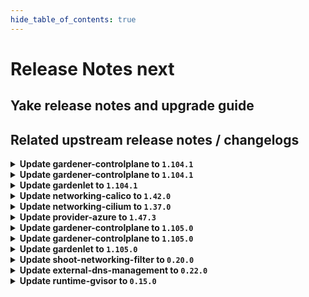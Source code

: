 ```yaml
---
hide_table_of_contents: true
---
```


# Release Notes next

## Yake release notes and upgrade guide

## Related upstream release notes / changelogs


<details>
<summary><b>Update gardener-controlplane to <code>1.104.1</code></b></summary>

# [gardener/gardener]

## 🐛 Bug Fixes

- `[OPERATOR]` Fix a regression that caused `gardenlet` to not be able to migrate deprecated `failure-domain.beta.kubernetes.io` labels to `topology.kubernetes.io` due to a removed RBAC rule required to patch `PersistentVolume`s. by @plkokanov [#10578]
## 🏃 Others

- `[OPERATOR]` The `gardener/etcd-druid` image has been updated to `v0.22.7`. [Release Notes](https://redirect.github.com/gardener/etcd-druid/releases/tag/v0.22.7) by @ishan16696 [#10592]

## Helm Charts
- controlplane: `europe-docker.pkg.dev/gardener-project/releases/charts/gardener/controlplane:v1.104.1`
- gardenlet: `europe-docker.pkg.dev/gardener-project/releases/charts/gardener/gardenlet:v1.104.1`
- operator: `europe-docker.pkg.dev/gardener-project/releases/charts/gardener/operator:v1.104.1`
- resource-manager: `europe-docker.pkg.dev/gardener-project/releases/charts/gardener/resource-manager:v1.104.1`
## Docker Images
- admission-controller: `europe-docker.pkg.dev/gardener-project/releases/gardener/admission-controller:v1.104.1`
- apiserver: `europe-docker.pkg.dev/gardener-project/releases/gardener/apiserver:v1.104.1`
- controller-manager: `europe-docker.pkg.dev/gardener-project/releases/gardener/controller-manager:v1.104.1`
- gardenlet: `europe-docker.pkg.dev/gardener-project/releases/gardener/gardenlet:v1.104.1`
- node-agent: `europe-docker.pkg.dev/gardener-project/releases/gardener/node-agent:v1.104.1`
- operator: `europe-docker.pkg.dev/gardener-project/releases/gardener/operator:v1.104.1`
- resource-manager: `europe-docker.pkg.dev/gardener-project/releases/gardener/resource-manager:v1.104.1`
- scheduler: `europe-docker.pkg.dev/gardener-project/releases/gardener/scheduler:v1.104.1`


</details>

<details>
<summary><b>Update gardener-controlplane to <code>1.104.1</code></b></summary>

# [gardener/gardener]

## 🐛 Bug Fixes

- `[OPERATOR]` Fix a regression that caused `gardenlet` to not be able to migrate deprecated `failure-domain.beta.kubernetes.io` labels to `topology.kubernetes.io` due to a removed RBAC rule required to patch `PersistentVolume`s. by @plkokanov [#10578]
## 🏃 Others

- `[OPERATOR]` The `gardener/etcd-druid` image has been updated to `v0.22.7`. [Release Notes](https://redirect.github.com/gardener/etcd-druid/releases/tag/v0.22.7) by @ishan16696 [#10592]

## Helm Charts
- controlplane: `europe-docker.pkg.dev/gardener-project/releases/charts/gardener/controlplane:v1.104.1`
- gardenlet: `europe-docker.pkg.dev/gardener-project/releases/charts/gardener/gardenlet:v1.104.1`
- operator: `europe-docker.pkg.dev/gardener-project/releases/charts/gardener/operator:v1.104.1`
- resource-manager: `europe-docker.pkg.dev/gardener-project/releases/charts/gardener/resource-manager:v1.104.1`
## Docker Images
- admission-controller: `europe-docker.pkg.dev/gardener-project/releases/gardener/admission-controller:v1.104.1`
- apiserver: `europe-docker.pkg.dev/gardener-project/releases/gardener/apiserver:v1.104.1`
- controller-manager: `europe-docker.pkg.dev/gardener-project/releases/gardener/controller-manager:v1.104.1`
- gardenlet: `europe-docker.pkg.dev/gardener-project/releases/gardener/gardenlet:v1.104.1`
- node-agent: `europe-docker.pkg.dev/gardener-project/releases/gardener/node-agent:v1.104.1`
- operator: `europe-docker.pkg.dev/gardener-project/releases/gardener/operator:v1.104.1`
- resource-manager: `europe-docker.pkg.dev/gardener-project/releases/gardener/resource-manager:v1.104.1`
- scheduler: `europe-docker.pkg.dev/gardener-project/releases/gardener/scheduler:v1.104.1`


</details>

<details>
<summary><b>Update gardenlet to <code>1.104.1</code></b></summary>

# [gardener/gardener]

## 🐛 Bug Fixes

- `[OPERATOR]` Fix a regression that caused `gardenlet` to not be able to migrate deprecated `failure-domain.beta.kubernetes.io` labels to `topology.kubernetes.io` due to a removed RBAC rule required to patch `PersistentVolume`s. by @plkokanov [#10578]
## 🏃 Others

- `[OPERATOR]` The `gardener/etcd-druid` image has been updated to `v0.22.7`. [Release Notes](https://redirect.github.com/gardener/etcd-druid/releases/tag/v0.22.7) by @ishan16696 [#10592]

## Helm Charts
- controlplane: `europe-docker.pkg.dev/gardener-project/releases/charts/gardener/controlplane:v1.104.1`
- gardenlet: `europe-docker.pkg.dev/gardener-project/releases/charts/gardener/gardenlet:v1.104.1`
- operator: `europe-docker.pkg.dev/gardener-project/releases/charts/gardener/operator:v1.104.1`
- resource-manager: `europe-docker.pkg.dev/gardener-project/releases/charts/gardener/resource-manager:v1.104.1`
## Docker Images
- admission-controller: `europe-docker.pkg.dev/gardener-project/releases/gardener/admission-controller:v1.104.1`
- apiserver: `europe-docker.pkg.dev/gardener-project/releases/gardener/apiserver:v1.104.1`
- controller-manager: `europe-docker.pkg.dev/gardener-project/releases/gardener/controller-manager:v1.104.1`
- gardenlet: `europe-docker.pkg.dev/gardener-project/releases/gardener/gardenlet:v1.104.1`
- node-agent: `europe-docker.pkg.dev/gardener-project/releases/gardener/node-agent:v1.104.1`
- operator: `europe-docker.pkg.dev/gardener-project/releases/gardener/operator:v1.104.1`
- resource-manager: `europe-docker.pkg.dev/gardener-project/releases/gardener/resource-manager:v1.104.1`
- scheduler: `europe-docker.pkg.dev/gardener-project/releases/gardener/scheduler:v1.104.1`


</details>

<details>
<summary><b>Update networking-calico to <code>1.42.0</code></b></summary>

# [gardener/gardener-extension-networking-calico]

## 🏃 Others

- `[OPERATOR]` Update calico to `v3.28.2`. by @DockToFuture [#492]
- `[OPERATOR]` Fix networkConfig for IPv6. by @axel7born [#486]
- `[OPERATOR]` In VPA autoscaling mode, `calico-node` should be disrupted less often as side car containers are no longer considered by VPA. Additionally, the minimum/maximum restriction are removed, which can lead to less memory consumption. by @ScheererJ [#489]
- `[OPERATOR]` The networking calico extension no longer configures min/maxAllowed in any managed VPA resource. by @ScheererJ [#491]

## Helm Charts
- admission-calico-application: `europe-docker.pkg.dev/gardener-project/releases/charts/gardener/extensions/admission-calico-application:v1.42.0`
- admission-calico-runtime: `europe-docker.pkg.dev/gardener-project/releases/charts/gardener/extensions/admission-calico-runtime:v1.42.0`
- networking-calico: `europe-docker.pkg.dev/gardener-project/releases/charts/gardener/extensions/networking-calico:v1.42.0`
## Docker Images
- gardener-extension-admission-calico: `europe-docker.pkg.dev/gardener-project/releases/gardener/extensions/admission-calico:v1.42.0`
- gardener-extension-networking-calico: `europe-docker.pkg.dev/gardener-project/releases/gardener/extensions/networking-calico:v1.42.0`


</details>

<details>
<summary><b>Update networking-cilium to <code>1.37.0</code></b></summary>

# [gardener/gardener-extension-networking-cilium]

## ✨ New Features

- `[OPERATOR]` Helm charts of extension and admission controller are published as OCI artifacts now. by @oliver-goetz [#369]
## 🏃 Others

- `[OPERATOR]` A `priorityClassName` can now be set for the admission deployment via the `gardener-extension-admission-cilium` Helm chart. by @timuthy [#362]
- `[OPERATOR]` Update cilium to `v1.16.1` and enable cilium-envoy to enable features like (Ingress, Gateway API, Network Policies with L7 functionality, L7 Protocol Visibility). by @DockToFuture [#409]
- `[OPERATOR]` The networking cilium extension no longer configures min/maxAllowed in any managed VPA resource. by @ScheererJ [#408]
- `[OPERATOR]` Update to cilium `v1.16.2`. by @DockToFuture [#411]

## Helm Charts
- admission-cilium-application: `europe-docker.pkg.dev/gardener-project/releases/charts/gardener/extensions/admission-cilium-application:v1.37.0`
- admission-cilium-runtime: `europe-docker.pkg.dev/gardener-project/releases/charts/gardener/extensions/admission-cilium-runtime:v1.37.0`
- networking-cilium: `europe-docker.pkg.dev/gardener-project/releases/charts/gardener/extensions/networking-cilium:v1.37.0`
## Docker Images
- gardener-extension-admission-cilium: `europe-docker.pkg.dev/gardener-project/releases/gardener/extensions/admission-cilium:v1.37.0`
- gardener-extension-networking-cilium: `europe-docker.pkg.dev/gardener-project/releases/gardener/extensions/networking-cilium:v1.37.0`


</details>

<details>
<summary><b>Update provider-azure to <code>1.47.3</code></b></summary>

# [gardener/gardener-extension-provider-azure]

## 🏃 Others

- `[OPERATOR]` Do not reconcile user-configured NAT Gateways in the gardener subnet. by @kon-angelo [#979]

## Helm Charts
- admission-azure-application: `europe-docker.pkg.dev/gardener-project/releases/charts/gardener/extensions/admission-azure-application:v1.47.3`
- admission-azure-runtime: `europe-docker.pkg.dev/gardener-project/releases/charts/gardener/extensions/admission-azure-runtime:v1.47.3`
- provider-azure: `europe-docker.pkg.dev/gardener-project/releases/charts/gardener/extensions/provider-azure:v1.47.3`
## Docker Images
- gardener-extension-admission-azure: `europe-docker.pkg.dev/gardener-project/releases/gardener/extensions/admission-azure:v1.47.3`
- gardener-extension-provider-azure: `europe-docker.pkg.dev/gardener-project/releases/gardener/extensions/provider-azure:v1.47.3`


</details>

<details>
<summary><b>Update gardener-controlplane to <code>1.105.0</code></b></summary>

# [gardener/gardener]

## 📰 Noteworthy

- `[OPERATOR]` The `VPAForETCD` and `VPAAndHPAForAPIServer` feature gates have been promoted to GA and locked to `true`. by @plkokanov [#10599]
- `[USER]` The limitation of having at maximum ~80 worker pools in `Shoot`s has been lifted. Much higher numbers should be possible now (concrete limit depends on the amount of configuration within the pools (e.g., labels, taints, annotations, etc.)). by @rfranzke [#10542]
## ✨ New Features

- `[DEVELOPER]` Add functionality for the determination of bastion VM parameters used by the extensions by @hebelsan [#10537]
- `[OPERATOR]` `gardener-operator` is now capable of deploying extension controllers to the garden runtime cluster via `operator.gardener.cloud/v1alpha1.Extension` resources. Please visit [this document](https://github.com/gardener/gardener/blob/70ef15cb1c26e7cb93388b5cecf91c95d5b3f459/docs/concepts/operator.md#configuration-for-extension-deployment) for more information. by @timuthy [#10518]
- `[OPERATOR]` `gardenlet` now performs garbage collection of stale `Pod`s in all namespaces (except `kube-system`) in the seed cluster. by @rfranzke [#10548]
## 🐛 Bug Fixes

- `[OPERATOR]` When checking whether a `Deployment` rollout is complete, stale `Pod`s are now ignored and no longer counted. by @rfranzke [#10548]
## 🏃 Others

- `[DEPENDENCY]` The `quay.io/prometheus-operator/prometheus-config-reloader` image has been updated to `v0.77.0`. by @gardener-ci-robot [#10547]
- `[DEPENDENCY]` The `gardener/ingress-default-backend` image has been updated to `0.20.0`. [Release Notes](https://redirect.github.com/gardener/ingress-default-backend/releases/tag/0.20.0) by @gardener-ci-robot [#10560]
- `[DEPENDENCY]` The `gardener/etcd-druid` image has been updated to `v0.22.7`. [Release Notes](https://redirect.github.com/gardener/etcd-druid/releases/tag/v0.22.7) by @gardener-ci-robot [#10570]
- `[DEPENDENCY]` The `gardener/etcd-druid` image has been updated to `v0.22.6`. [Release Notes](https://redirect.github.com/gardener/etcd-druid/releases/tag/v0.22.6) by @gardener-ci-robot [#10556]
- `[DEPENDENCY]` The `gardener/gardener-discovery-server` image has been updated to `v0.2.0`. [Release Notes](https://redirect.github.com/gardener/gardener-discovery-server/releases/tag/v0.2.0) by @gardener-ci-robot [#10546]
- `[DEPENDENCY]` The `quay.io/prometheus-operator/prometheus-config-reloader` image has been updated to `v0.77.1`. by @gardener-ci-robot [#10573]
- `[DEPENDENCY]` The `quay.io/kiwigrid/k8s-sidecar` image has been updated to `1.28.0`. by @gardener-ci-robot [#10591]
- `[DEPENDENCY]` The `envoyproxy/envoy` image has been updated to `v1.31.2`. [Release Notes](https://redirect.github.com/envoyproxy/envoy/releases/tag/v1.31.2) by @gardener-ci-robot [#10553]
- `[DEPENDENCY]` The `gcr.io/istio-release/pilot` image has been updated to `1.21.6`. by @gardener-ci-robot [#10564]
- `[DEVELOPER]` provider-extensions setup: Seed VPA is disabled by default to avoid two VPA deployments to act on the same cluster causing endless eviction loops. by @ialidzhikov [#10593]
- `[DEVELOPER]` Correctly extract and install the go binaries in the remote local setup by @vicwicker [#10605]
- `[OPERATOR]` Allow overlapping network ranges in case of single stack IPv6. by @axel7born [#10584]
- `[OPERATOR]` Allow empty pod and service ranges in shoot spec for IPv6 single stack. by @axel7born [#10541]
- `[OPERATOR]` The `TopologySpreadConstraint` calculation was improved for workload spread across multiple zones. This especially leads to a more balanced distribution of `kube-apiserver` and `istio` replicas in seed clusters. by @timuthy [#10608]
- `[OPERATOR]` VPA resource settings are now adapted - memory limits are removed and initial resource requests are lowered. by @voelzmo [#10568]

## Helm Charts
- controlplane: `europe-docker.pkg.dev/gardener-project/releases/charts/gardener/controlplane:v1.105.0`
- gardenlet: `europe-docker.pkg.dev/gardener-project/releases/charts/gardener/gardenlet:v1.105.0`
- operator: `europe-docker.pkg.dev/gardener-project/releases/charts/gardener/operator:v1.105.0`
- resource-manager: `europe-docker.pkg.dev/gardener-project/releases/charts/gardener/resource-manager:v1.105.0`
## Docker Images
- admission-controller: `europe-docker.pkg.dev/gardener-project/releases/gardener/admission-controller:v1.105.0`
- apiserver: `europe-docker.pkg.dev/gardener-project/releases/gardener/apiserver:v1.105.0`
- controller-manager: `europe-docker.pkg.dev/gardener-project/releases/gardener/controller-manager:v1.105.0`
- gardenlet: `europe-docker.pkg.dev/gardener-project/releases/gardener/gardenlet:v1.105.0`
- node-agent: `europe-docker.pkg.dev/gardener-project/releases/gardener/node-agent:v1.105.0`
- operator: `europe-docker.pkg.dev/gardener-project/releases/gardener/operator:v1.105.0`
- resource-manager: `europe-docker.pkg.dev/gardener-project/releases/gardener/resource-manager:v1.105.0`
- scheduler: `europe-docker.pkg.dev/gardener-project/releases/gardener/scheduler:v1.105.0`


</details>

<details>
<summary><b>Update gardener-controlplane to <code>1.105.0</code></b></summary>

# [gardener/gardener]

## 📰 Noteworthy

- `[OPERATOR]` The `VPAForETCD` and `VPAAndHPAForAPIServer` feature gates have been promoted to GA and locked to `true`. by @plkokanov [#10599]
- `[USER]` The limitation of having at maximum ~80 worker pools in `Shoot`s has been lifted. Much higher numbers should be possible now (concrete limit depends on the amount of configuration within the pools (e.g., labels, taints, annotations, etc.)). by @rfranzke [#10542]
## ✨ New Features

- `[DEVELOPER]` Add functionality for the determination of bastion VM parameters used by the extensions by @hebelsan [#10537]
- `[OPERATOR]` `gardener-operator` is now capable of deploying extension controllers to the garden runtime cluster via `operator.gardener.cloud/v1alpha1.Extension` resources. Please visit [this document](https://github.com/gardener/gardener/blob/70ef15cb1c26e7cb93388b5cecf91c95d5b3f459/docs/concepts/operator.md#configuration-for-extension-deployment) for more information. by @timuthy [#10518]
- `[OPERATOR]` `gardenlet` now performs garbage collection of stale `Pod`s in all namespaces (except `kube-system`) in the seed cluster. by @rfranzke [#10548]
## 🐛 Bug Fixes

- `[OPERATOR]` When checking whether a `Deployment` rollout is complete, stale `Pod`s are now ignored and no longer counted. by @rfranzke [#10548]
## 🏃 Others

- `[DEPENDENCY]` The `quay.io/prometheus-operator/prometheus-config-reloader` image has been updated to `v0.77.0`. by @gardener-ci-robot [#10547]
- `[DEPENDENCY]` The `gardener/ingress-default-backend` image has been updated to `0.20.0`. [Release Notes](https://redirect.github.com/gardener/ingress-default-backend/releases/tag/0.20.0) by @gardener-ci-robot [#10560]
- `[DEPENDENCY]` The `gardener/etcd-druid` image has been updated to `v0.22.7`. [Release Notes](https://redirect.github.com/gardener/etcd-druid/releases/tag/v0.22.7) by @gardener-ci-robot [#10570]
- `[DEPENDENCY]` The `gardener/etcd-druid` image has been updated to `v0.22.6`. [Release Notes](https://redirect.github.com/gardener/etcd-druid/releases/tag/v0.22.6) by @gardener-ci-robot [#10556]
- `[DEPENDENCY]` The `gardener/gardener-discovery-server` image has been updated to `v0.2.0`. [Release Notes](https://redirect.github.com/gardener/gardener-discovery-server/releases/tag/v0.2.0) by @gardener-ci-robot [#10546]
- `[DEPENDENCY]` The `quay.io/prometheus-operator/prometheus-config-reloader` image has been updated to `v0.77.1`. by @gardener-ci-robot [#10573]
- `[DEPENDENCY]` The `quay.io/kiwigrid/k8s-sidecar` image has been updated to `1.28.0`. by @gardener-ci-robot [#10591]
- `[DEPENDENCY]` The `envoyproxy/envoy` image has been updated to `v1.31.2`. [Release Notes](https://redirect.github.com/envoyproxy/envoy/releases/tag/v1.31.2) by @gardener-ci-robot [#10553]
- `[DEPENDENCY]` The `gcr.io/istio-release/pilot` image has been updated to `1.21.6`. by @gardener-ci-robot [#10564]
- `[DEVELOPER]` provider-extensions setup: Seed VPA is disabled by default to avoid two VPA deployments to act on the same cluster causing endless eviction loops. by @ialidzhikov [#10593]
- `[DEVELOPER]` Correctly extract and install the go binaries in the remote local setup by @vicwicker [#10605]
- `[OPERATOR]` Allow overlapping network ranges in case of single stack IPv6. by @axel7born [#10584]
- `[OPERATOR]` Allow empty pod and service ranges in shoot spec for IPv6 single stack. by @axel7born [#10541]
- `[OPERATOR]` The `TopologySpreadConstraint` calculation was improved for workload spread across multiple zones. This especially leads to a more balanced distribution of `kube-apiserver` and `istio` replicas in seed clusters. by @timuthy [#10608]
- `[OPERATOR]` VPA resource settings are now adapted - memory limits are removed and initial resource requests are lowered. by @voelzmo [#10568]

## Helm Charts
- controlplane: `europe-docker.pkg.dev/gardener-project/releases/charts/gardener/controlplane:v1.105.0`
- gardenlet: `europe-docker.pkg.dev/gardener-project/releases/charts/gardener/gardenlet:v1.105.0`
- operator: `europe-docker.pkg.dev/gardener-project/releases/charts/gardener/operator:v1.105.0`
- resource-manager: `europe-docker.pkg.dev/gardener-project/releases/charts/gardener/resource-manager:v1.105.0`
## Docker Images
- admission-controller: `europe-docker.pkg.dev/gardener-project/releases/gardener/admission-controller:v1.105.0`
- apiserver: `europe-docker.pkg.dev/gardener-project/releases/gardener/apiserver:v1.105.0`
- controller-manager: `europe-docker.pkg.dev/gardener-project/releases/gardener/controller-manager:v1.105.0`
- gardenlet: `europe-docker.pkg.dev/gardener-project/releases/gardener/gardenlet:v1.105.0`
- node-agent: `europe-docker.pkg.dev/gardener-project/releases/gardener/node-agent:v1.105.0`
- operator: `europe-docker.pkg.dev/gardener-project/releases/gardener/operator:v1.105.0`
- resource-manager: `europe-docker.pkg.dev/gardener-project/releases/gardener/resource-manager:v1.105.0`
- scheduler: `europe-docker.pkg.dev/gardener-project/releases/gardener/scheduler:v1.105.0`


</details>

<details>
<summary><b>Update gardenlet to <code>1.105.0</code></b></summary>

# [gardener/gardener]

## 📰 Noteworthy

- `[OPERATOR]` The `VPAForETCD` and `VPAAndHPAForAPIServer` feature gates have been promoted to GA and locked to `true`. by @plkokanov [#10599]
- `[USER]` The limitation of having at maximum ~80 worker pools in `Shoot`s has been lifted. Much higher numbers should be possible now (concrete limit depends on the amount of configuration within the pools (e.g., labels, taints, annotations, etc.)). by @rfranzke [#10542]
## ✨ New Features

- `[DEVELOPER]` Add functionality for the determination of bastion VM parameters used by the extensions by @hebelsan [#10537]
- `[OPERATOR]` `gardener-operator` is now capable of deploying extension controllers to the garden runtime cluster via `operator.gardener.cloud/v1alpha1.Extension` resources. Please visit [this document](https://github.com/gardener/gardener/blob/70ef15cb1c26e7cb93388b5cecf91c95d5b3f459/docs/concepts/operator.md#configuration-for-extension-deployment) for more information. by @timuthy [#10518]
- `[OPERATOR]` `gardenlet` now performs garbage collection of stale `Pod`s in all namespaces (except `kube-system`) in the seed cluster. by @rfranzke [#10548]
## 🐛 Bug Fixes

- `[OPERATOR]` When checking whether a `Deployment` rollout is complete, stale `Pod`s are now ignored and no longer counted. by @rfranzke [#10548]
## 🏃 Others

- `[DEPENDENCY]` The `quay.io/prometheus-operator/prometheus-config-reloader` image has been updated to `v0.77.0`. by @gardener-ci-robot [#10547]
- `[DEPENDENCY]` The `gardener/ingress-default-backend` image has been updated to `0.20.0`. [Release Notes](https://redirect.github.com/gardener/ingress-default-backend/releases/tag/0.20.0) by @gardener-ci-robot [#10560]
- `[DEPENDENCY]` The `gardener/etcd-druid` image has been updated to `v0.22.7`. [Release Notes](https://redirect.github.com/gardener/etcd-druid/releases/tag/v0.22.7) by @gardener-ci-robot [#10570]
- `[DEPENDENCY]` The `gardener/etcd-druid` image has been updated to `v0.22.6`. [Release Notes](https://redirect.github.com/gardener/etcd-druid/releases/tag/v0.22.6) by @gardener-ci-robot [#10556]
- `[DEPENDENCY]` The `gardener/gardener-discovery-server` image has been updated to `v0.2.0`. [Release Notes](https://redirect.github.com/gardener/gardener-discovery-server/releases/tag/v0.2.0) by @gardener-ci-robot [#10546]
- `[DEPENDENCY]` The `quay.io/prometheus-operator/prometheus-config-reloader` image has been updated to `v0.77.1`. by @gardener-ci-robot [#10573]
- `[DEPENDENCY]` The `quay.io/kiwigrid/k8s-sidecar` image has been updated to `1.28.0`. by @gardener-ci-robot [#10591]
- `[DEPENDENCY]` The `envoyproxy/envoy` image has been updated to `v1.31.2`. [Release Notes](https://redirect.github.com/envoyproxy/envoy/releases/tag/v1.31.2) by @gardener-ci-robot [#10553]
- `[DEPENDENCY]` The `gcr.io/istio-release/pilot` image has been updated to `1.21.6`. by @gardener-ci-robot [#10564]
- `[DEVELOPER]` provider-extensions setup: Seed VPA is disabled by default to avoid two VPA deployments to act on the same cluster causing endless eviction loops. by @ialidzhikov [#10593]
- `[DEVELOPER]` Correctly extract and install the go binaries in the remote local setup by @vicwicker [#10605]
- `[OPERATOR]` Allow overlapping network ranges in case of single stack IPv6. by @axel7born [#10584]
- `[OPERATOR]` Allow empty pod and service ranges in shoot spec for IPv6 single stack. by @axel7born [#10541]
- `[OPERATOR]` The `TopologySpreadConstraint` calculation was improved for workload spread across multiple zones. This especially leads to a more balanced distribution of `kube-apiserver` and `istio` replicas in seed clusters. by @timuthy [#10608]
- `[OPERATOR]` VPA resource settings are now adapted - memory limits are removed and initial resource requests are lowered. by @voelzmo [#10568]

## Helm Charts
- controlplane: `europe-docker.pkg.dev/gardener-project/releases/charts/gardener/controlplane:v1.105.0`
- gardenlet: `europe-docker.pkg.dev/gardener-project/releases/charts/gardener/gardenlet:v1.105.0`
- operator: `europe-docker.pkg.dev/gardener-project/releases/charts/gardener/operator:v1.105.0`
- resource-manager: `europe-docker.pkg.dev/gardener-project/releases/charts/gardener/resource-manager:v1.105.0`
## Docker Images
- admission-controller: `europe-docker.pkg.dev/gardener-project/releases/gardener/admission-controller:v1.105.0`
- apiserver: `europe-docker.pkg.dev/gardener-project/releases/gardener/apiserver:v1.105.0`
- controller-manager: `europe-docker.pkg.dev/gardener-project/releases/gardener/controller-manager:v1.105.0`
- gardenlet: `europe-docker.pkg.dev/gardener-project/releases/gardener/gardenlet:v1.105.0`
- node-agent: `europe-docker.pkg.dev/gardener-project/releases/gardener/node-agent:v1.105.0`
- operator: `europe-docker.pkg.dev/gardener-project/releases/gardener/operator:v1.105.0`
- resource-manager: `europe-docker.pkg.dev/gardener-project/releases/gardener/resource-manager:v1.105.0`
- scheduler: `europe-docker.pkg.dev/gardener-project/releases/gardener/scheduler:v1.105.0`


</details>

<details>
<summary><b>Update shoot-networking-filter to <code>0.20.0</code></b></summary>

# [gardener/egress-filter-refresher]

## 🐛 Bug Fixes

- `[USER]` fixed a bug where non-suffixed IPv6 addresses could cause the egress filter applier to crash. by @domdom82 [gardener/egress-filter-refresher#48]
# [gardener/gardener-extension-shoot-networking-filter]

## ✨ New Features

- `[OPERATOR]` Helm charts of extension and admission controller are published as OCI artifacts now. by @oliver-goetz [#163]
## 🏃 Others

- `[OPERATOR]` Bumps github.com/gardener/gardener from 1.99.0 to 1.100.0. by @dependabot[bot] [#164]
- `[OPERATOR]` Bumps github.com/gardener/gardener from 1.100.0 to 1.101.0. by @dependabot[bot] [#167]
- `[OPERATOR]` Bumps golang from 1.22.5 to 1.22.6. by @dependabot[bot] [#166]
- `[OPERATOR]` Bumps github.com/gardener/gardener from 1.101.0 to 1.102.0. by @dependabot[bot] [#171]
- `[OPERATOR]` Bumps golang from 1.23.0 to 1.23.1. by @dependabot[bot] [#174]

## Helm Charts
- runtime-networking-filter: `europe-docker.pkg.dev/gardener-project/releases/charts/gardener/extensions/runtime-networking-filter:v0.20.0`
- shoot-networking-filter: `europe-docker.pkg.dev/gardener-project/releases/charts/gardener/extensions/shoot-networking-filter:v0.20.0`
## Docker Images
- gardener-extension-shoot-networking-filter: `europe-docker.pkg.dev/gardener-project/releases/gardener/extensions/shoot-networking-filter:v0.20.0`
- gardener-runtime-networking-filter: `europe-docker.pkg.dev/gardener-project/releases/gardener/extensions/runtime-networking-filter:v0.20.0`


</details>

<details>
<summary><b>Update external-dns-management to <code>0.22.0</code></b></summary>

# [gardener/external-dns-management]

## ✨ New Features

- `[OPERATOR]` Adds PowerDNS as additional provider by @simcod [#390]
- `[OPERATOR]` The Helm chart is published as OCI artifacts now. by `Rafael Franzke <rafael.franzke@sap.com>` [$9216e85f29cab534dc8284e54ed081249a1e4299]
## 🏃 Others

- `[OPERATOR]` Bumps golang from 1.23.1 to 1.23.2. by @dependabot[bot] [#393]
- `[OPERATOR]` Bumps golang from 1.23.0 to 1.23.1. by @dependabot[bot] [#392]

## Helm Charts
- dns-controller-manager: `europe-docker.pkg.dev/gardener-project/releases/charts/dns-controller-manager:v0.22.0`
## Docker Images
- dns-controller-manager: `europe-docker.pkg.dev/gardener-project/releases/dns-controller-manager:v0.22.0`


</details>

<details>
<summary><b>Update runtime-gvisor to <code>0.15.0</code></b></summary>

# [gardener/gardener-extension-runtime-gvisor]

## ✨ New Features

- `[OPERATOR]` Helm charts of extension and admission controller are published as OCI artifacts now. by @oliver-goetz [#138]
## 🏃 Others

- `[OPERATOR]` This extension now deploys gVisor `20240930` to Shoot clusters. by @MrBatschner [#146]
- `[USER]` gVisor was updated to `20240603.0`. by @MrBatschner [#127]
- `[USER]` Alpine in the gVisor installation container was updated to `3.18.6` to provide a fix for [CVE-2024-0727](https://nvd.nist.gov/vuln/detail/CVE-2024-0727). by @MrBatschner [#127]
- `[DEPENDENCY]` Update go version to `v1.22.0` by @LucaBernstein [#126]
- `[DEPENDENCY]` Update gardener/gardener version to `v1.96.1` by @LucaBernstein [#126]
- `[DEVELOPER]` The `vendor` directory was removed in favor of the `go mod cache`. by @LucaBernstein [#126]

## Helm Charts
- runtime-gvisor: `europe-docker.pkg.dev/gardener-project/releases/charts/gardener/extensions/runtime-gvisor:v0.15.0`
## Docker Images
- gardener-extension-runtime-gvisor-installation: `europe-docker.pkg.dev/gardener-project/releases/gardener/extensions/runtime-gvisor-installation:v0.15.0`
- gardener-extension-runtime-gvisor: `europe-docker.pkg.dev/gardener-project/releases/gardener/extensions/runtime-gvisor:v0.15.0`


</details>
